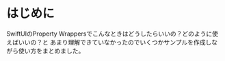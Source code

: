 <!-- SwiftUIのProperty Wrappersの使い方 -->

# はじめに
SwiftUIのProperty Wrappersでこんなときはどうしたらいいの？どのように使えばいいの？と
あまり理解できていなかったのでいくつかサンプルを作成しながら使い方をまとめました。  
